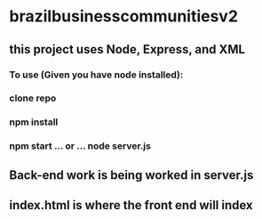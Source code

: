 # brazilbusinesscommunitiesv2
## this project uses Node, Express, and XML
###
### To use (Given you have node installed):
###
### clone repo
### npm install
### npm start ... or ... node server.js
###
## Back-end work is being worked in server.js
## index.html is where the front end will index
